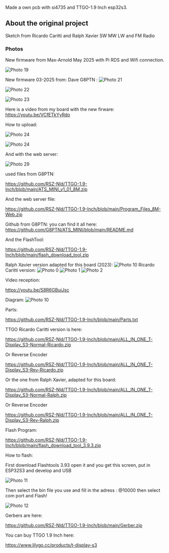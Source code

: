 Made a own pcb with si4735 and TTGO-1.9 Inch esp32s3.
## About the original project
Sketch from Ricardo Caritti and Ralph Xavier
SW MW LW and FM Radio 
### Photos

New firmware from Max-Arnold May 2025 with Pi RDS and Wifi connection.

![Photo 19](https://github.com/RSZ-Nld/TTGO-1.9-Inch/blob/main/20250523_114144.jpg) 

New firmware 03-2025 from:  Dave G8PTN
:
![Photo 21]( https://github.com/RSZ-Nld/TTGO-1.9-Inch/blob/main/1.jpg)

![Photo 22]( https://github.com/RSZ-Nld/TTGO-1.9-Inch/blob/main/2.jpg)

![Photo 23]( https://github.com/RSZ-Nld/TTGO-1.9-Inch/blob/main/3.jpg)

Here is a video from my board with the new firware:
https://youtu.be/VCfETkYyRdo

How to upload:

![Photo 24]( https://github.com/RSZ-Nld/TTGO-1.9-Inch/blob/main/Flash-Esp32-S3.png)

![Photo 24]( https://github.com/RSZ-Nld/TTGO-1.9-Inch/blob/main/AmsvVilC8sWVPCLm.png)

And with the web server:

![Photo 29]( https://github.com/RSZ-Nld/TTGO-1.9-Inch/blob/main/chMNqI65oawRN4PF.png)




used files from G8PTN:

https://github.com/RSZ-Nld/TTGO-1.9-Inch/blob/main/ATS_MINI_v1_01_8M.zip

And the web server file:

https://github.com/RSZ-Nld/TTGO-1.9-Inch/blob/main/Program_Files_8M-Web.zip

Github from G8PTN:  you can find it all here: 
https://github.com/G8PTN/ATS_MINI/blob/main/README.md

And the FlashTool:

https://github.com/RSZ-Nld/TTGO-1.9-Inch/blob/main/flash_download_tool.zip

Ralph Xavier version adapted for this board  (2023):
![Photo 10]( https://github.com/RSZ-Nld/TTGO-1.9-Inch/blob/main/Ralph-Version.jpg)
Ricardo Caritti version:
![Photo 0]( https://github.com/RSZ-Nld/TTGO-1.9-Inch/blob/main/Pcb-1.jpg)
![Photo 1]( https://github.com/RSZ-Nld/TTGO-1.9-Inch/blob/main/Pcb-2.jpg)
![Photo 2]( https://github.com/RSZ-Nld/TTGO-1.9-Inch/blob/main/Pcb.JPG)

Video reception:

https://youtu.be/S8R6GBuiJsc

Diagram: 
![Photo 10]( https://github.com/RSZ-Nld/TTGO-1.9-Inch/blob/main/TTGO-4735.jpg)

Parts:

https://github.com/RSZ-Nld/TTGO-1.9-Inch/blob/main/Parts.txt

TTGO Ricardo Caritti version is here: 

https://github.com/RSZ-Nld/TTGO-1.9-Inch/blob/main/ALL_IN_ONE_T-Display_S3-Normal-Ricardo.zip

Or Reverse Encoder

https://github.com/RSZ-Nld/TTGO-1.9-Inch/blob/main/ALL_IN_ONE_T-Display_S3-Rev-Ricardo.zip





Or the one from Ralph Xavier, adapted for this board:

https://github.com/RSZ-Nld/TTGO-1.9-Inch/blob/main/ALL_IN_ONE_T-Display_S3-Normal-Ralph.zip

Or Reverse Encoder

https://github.com/RSZ-Nld/TTGO-1.9-Inch/blob/main/ALL_IN_ONE_T-Display_S3-Rev-Ralph.zip





Flash Program:

https://github.com/RSZ-Nld/TTGO-1.9-Inch/blob/main/flash_download_tool_3.9.3.zip

How to flash:

First download Flashtools 3.93 open it and you get this screen, put in ESP32S3 and develop and USB

![Photo 11]( https://github.com/RSZ-Nld/TTGO-1.9-Inch/blob/main/Flash-Prog.jpg)

Then select the bin file you use and fill in the adress :  @10000 then select com port and Flash!

![Photo 12]( https://github.com/RSZ-Nld/TTGO-1.9-Inch/blob/main/Flash-File.jpg)






Gerbers are here:  

https://github.com/RSZ-Nld/TTGO-1.9-Inch/blob/main/Gerber.zip

You can buy TTGO 1.9 Inch here:

https://www.lilygo.cc/products/t-display-s3
